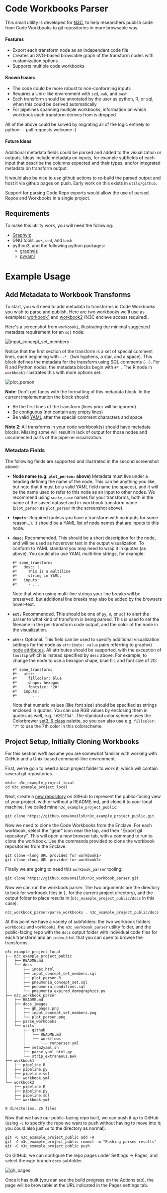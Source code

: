 # Code Workbooks Parser

This small utility is developed for [N3C](https://covid.cd2h.org), to help 
researchers publish code from Code Workbooks to git repositories in more browsable way.

#### Features

* Export each transform node as an independent code file
* Creates an SVG-based browsable graph of the transform nodes with customization options
* Supports multiple code workbooks

#### Known Issues

* The code could be more robust to non-conforming inputs
* Requires a Unix-like environment with `sed`, `awk`, and `bash`
* Each transform should be annotated by the user as python, R, or sql, when this could be derived automatically
* For pipelines spanning multiple workbooks, information on which workbook each transform derives from is dropped

All of the above could be solved by migrating all of the logic entirely to python -- pull requests welcome :)

#### Future Ideas

Additional metadata fields could be parsed and added to the visualization or outputs. Ideas include
metadata on inputs, for example subfields of each input that describe the columns expected and their types,
and/or integrated metadata on transform output. 

It would also be nice to use github actions to re-build the parsed output and host it via github pages 
on push. Early work on this exists in `utils/github`. 

Support for parsing Code Repo exports would allow the use of parsed Repos and Workbooks in a single project.

## Requirements

To make this utility work, you will need the following:

* [Graphviz](https://graphviz.org/)
* GNU tools: `awk`, `sed`, and `bash`
* python3, and the following python packages:
  * [graphviz](https://pypi.org/project/graphviz/)
  * [pyyaml](https://pypi.org/project/PyYAML/)

# Example Usage

## Add Metadata to Workbook Transforms

To start, you will need to add metadata to transforms in Code Workbooks you wish to parse and publish. 
Here are two workbooks we'll use as examples: [workbook1](https://unite.nih.gov/workspace/vector/view/ri.vector.main.workbook.dde3a2a4-7f3c-4c51-99dc-50dcff82fbe9?branch=master) and [workbook2](https://unite.nih.gov/workspace/vector/view/ri.vector.main.workbook.a0526ea9-8d77-43bd-94b3-9f589e307129?branch=master) (N3C enclave access required).

Here's a screenshot from `workbook1`, illustrating the minimal suggested metadata requirement for an `sql` node:

![input_concept_set_members](./docs_images/input_concept_set_members.png)

Notice that the first section of the transform is a set of special comment lines, each beginning with `--* ` (two hyphens, a star, and a space). This 
block defines the metadata for the transform using SQL comments (`--`). For R and Python nodes, the metadata blocks
begin with `#* `. The R node in `workbook1` illustrates this with more options set.

![plot_person](./docs_images/plot_person.png)

**Note**: Don't get fancy with the formatting of this metadata block. In the current implementation the block should:

* Be the first lines of the transform (lines prior will be ignored)
* Be contiguous (not contain any empty lines)
* Be valid [YAML](https://en.wikipedia.org/wiki/YAML) after the special comment characters and space

**Note 2**: All transforms in your code workbook(s) should have metadata blocks. Missing some will result in lack
of output for those nodes and unconnected parts of the pipeline visualization.

### Metadata Fields

The following fields are supported and illustrated in the second screenshot above:

* **Node name (e.g. `plot_person:` above)** Metadata must live under a heading defining the name of the node. 
  This can be anything you like, but note that it must be a valid YAML field name (no spaces), and it will
  be the name used to refer to this node as an input to other nodes. We recommend 
  using `snake_case` names for your transforms, both in the name of the saved dataset 
  and in-workbook transform name (`plot_person` as `plot_person` in the screenshot above).

* **`inputs:`** Required (unless you have a transform with no inputs for some reason...). It should
  be a YAML list of node names that are inputs to this node.

* **`desc:`** Recommended. This should be a short description for the node, and will be used as hoverover text in
  the output visualization. To conform to YAML standard you may need to wrap it in quotes (as above). You could also
  use YAML multi-line strings, for example:

  ```
  #* some_transform:
  #*   desc: |
  #*     This is a multiline
  #*     string in YAML. 
  #*   inputs:
  #*     - ...
  ```

  Note that when using multi-line strings your line breaks will be preserved, but additional line breaks may
  also be added by the browsers hover-text.

* **`ext:`** Recommended. This should be one of `py`, `R`, or `sql` to alert the parser to what kind
  of transform is being parsed. This is used to set the filename in the per-transform code output, and 
  the color of the node in the visualization.

* **`attr:`** Optional. This field can be used to specify additional visualization settings for 
  the node as `attribute: value` pairs referring to graphviz [node attributes](https://graphviz.org/docs/nodes/). 
  All attributes should be supported, with the exception of `tooltip` which is instead specified by `desc` above. 
  For example, to change the node to use a hexagon shape, blue fill, and font size of 20:

  ```
  #* some_transform:
  #*   attr:
  #*     fillcolor: blue
  #*     shape: hexagon
  #*     fontsize: "20"
  #*   inputs:
  #*     - ...
  ```

  Note that numeric values (like font size) should be specified as strings enclosed in quotes. You can use
  RGB values by enclosing them in quotes as well, e.g. `"#25EF34"`. The standard color scheme uses the
  Colorbrewer [set3, 9 class](https://colorbrewer2.org/#type=qualitative&scheme=Set3&n=9) palette, so you can also 
  use e.g. `fillcolor: "7"` to use the 7th color in this colorscheme. 


## Project Setup, Initially Cloning Workbooks

For this section we'll assume you are somewhat familiar with working with GitHub and a Unix-based command-line
environment. 

First, we're goin to need a local project folder to work it, which will contain several git repositories.

```
mkdir n3c_example_project_local
cd n3c_example_project_local
```

Next, create a [new repository](https://docs.github.com/en/get-started/quickstart/create-a-repo) on GitHub to represent 
the public-facing view of your project, with or without a README.md, and clone it to your
local machine. I've called mine `n3c_example_project_public`:

```
git clone https://github.com/oneilsh/n3c_example_project_public.git
```

Now we need to clone the Code Workbooks from the Enclave. For each
workbook, select the "gear" icon near the top, and then "Export git repository". 
This will open a new browser tab, with a command to run to clone the workbook. Use
the commands provided to clone the workbook repositories from the Enclave.

```
git clone <long URL provided for workbook1>
git clone <long URL provided for workbook2>
``` 

Finally we are going to need this `workbook_parser` tooling:

```
git clone https://github.com/oneilsh/n3c_workbook_parser.git
```

Now we can run the workbook parser. The two arguments are the directory to look for workbook files in (`.` for the current
project directory), and the output folder to place results in (`n3c_example_project_public/docs` in this case):

```
n3c_workbook_parser/parse_workbooks . n3c_example_project_public/docs
```

At this point we have a variety of subfolders: the two workbook folders `workbook1` and `workbook2`, the `n3c_workbook_parser`
utility folder, and the public-facing repo with the `docs` output folder with individual code files for each transform and an `index.html` that you can 
open to browse the transforms.

```
n3c_example_project_local
├── n3c_example_project_public
│   ├── README.md
│   └── docs
│       ├── index.html
│       ├── input_concept_set_members.sql
│       ├── plot_person.R
│       ├── pneumonia_concept_set.sql
│       ├── pneumonia_conditions.sql
│       └── pneumonia_expired_demographics.py
├── n3c_workbook_parser
│   ├── README.md
│   ├── docs_images
│   │   ├── gh_pages.png
│   │   ├── input_concept_set_members.png
│   │   └── plot_person.png
│   ├── parse_workbooks
│   └── utils
│       ├── github
│       │   ├── README.md
│       │   └── workflows
│       │       └── runparser.yml
│       ├── meta2yaml.sh
│       ├── parse_yaml_html.py
│       └── strip_extraneous.awk
├── workbook1
│   ├── pipeline.R
│   ├── pipeline.py
│   ├── pipeline.sql
│   └── workbook.yml
└── workbook2
    ├── pipeline.R
    ├── pipeline.py
    ├── pipeline.sql
    └── workbook.yml

9 directories, 25 files
```

Now that we have our public-facing repo built, we can push it up to GitHub (using `-C` to specify the 
repo we want to push without having to move into it; you could also just `cd` to the directory as normal).

```
git -C n3c_example_project_public add -A
git -C n3c_example_project_public commit -m "Pushing parsed results"
git -C n3c_example_project_public push
```

On GitHub, we can configure the repo pages under Settings -> Pages, 
and select the `main` branch `docs` subfolder.

![gh_pages](./docs_images/gh_pages.png)

Once it has built (you can see the build progress on the Actions tab),
the page will be browsable at the URL indicated in the Pages settings tab.










